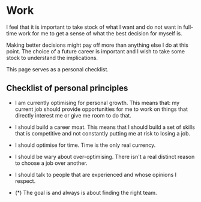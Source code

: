 # Work

I feel that it is important to take stock of what I want and do not want in full-time work for me to get a sense of what the best decision for myself is.

Making better decisions might pay off more than anything else I do at this point. The choice of a future career is important and I wish to take some stock to understand the implications.

This page serves as a personal checklist.

## Checklist of personal principles

- I am currently optimising for personal growth. This means that: my current job should provide opportunities for me to work on things that directly interest me or give me room to do that.

- I should build a career moat. This means that I should build a set of skills that is competitive and not constantly putting me at risk to losing a job.

- I should optimise for time. Time is the only real currency.

- I should be wary about over-optimising. There isn't a real distinct reason to choose a job over another.

- I should talk to people that are experienced and whose opinions I respect.

- (\*) The goal is and always is about finding the right team.
